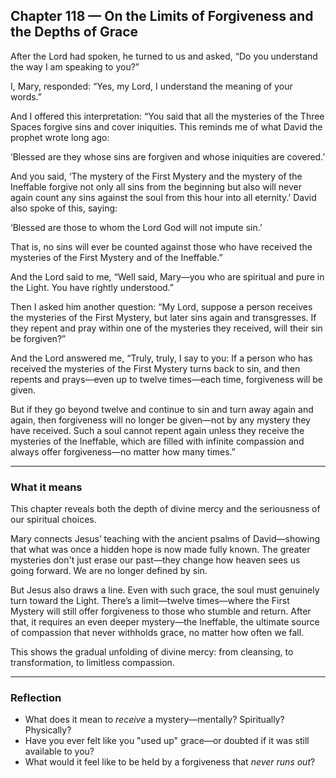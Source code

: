 ## Chapter 118 — On the Limits of Forgiveness and the Depths of Grace

After the Lord had spoken, he turned to us and asked,
“Do you understand the way I am speaking to you?”

I, Mary, responded:
“Yes, my Lord, I understand the meaning of your words.”

And I offered this interpretation:
“You said that all the mysteries of the Three Spaces forgive sins and cover iniquities. This reminds me of what David the prophet wrote long ago:

‘Blessed are they whose sins are forgiven and whose iniquities are covered.’

And you said, ‘The mystery of the First Mystery and the mystery of the Ineffable forgive not only all sins from the beginning but also will never again count any sins against the soul from this hour into all eternity.’
David also spoke of this, saying:

‘Blessed are those to whom the Lord God will not impute sin.’

That is, no sins will ever be counted against those who have received the mysteries of the First Mystery and of the Ineffable.”

And the Lord said to me,
“Well said, Mary—you who are spiritual and pure in the Light. You have rightly understood.”

Then I asked him another question:
“My Lord, suppose a person receives the mysteries of the First Mystery, but later sins again and transgresses. If they repent and pray within one of the mysteries they received, will their sin be forgiven?”

And the Lord answered me,
“Truly, truly, I say to you:
If a person who has received the mysteries of the First Mystery turns back to sin,
and then repents and prays—even up to twelve times—each time, forgiveness will be given.

But if they go beyond twelve and continue to sin and turn away again and again,
then forgiveness will no longer be given—not by any mystery they have received.
Such a soul cannot repent again unless they receive the mysteries of the Ineffable,
which are filled with infinite compassion and always offer forgiveness—no matter how many times.”

---

### What it means

This chapter reveals both the depth of divine mercy and the seriousness of our spiritual choices.

Mary connects Jesus’ teaching with the ancient psalms of David—showing that what was once a hidden hope is now made fully known. The greater mysteries don't just erase our past—they change how heaven sees us going forward. We are no longer defined by sin.

But Jesus also draws a line. Even with such grace, the soul must genuinely turn toward the Light. There’s a limit—twelve times—where the First Mystery will still offer forgiveness to those who stumble and return. After that, it requires an even deeper mystery—the Ineffable, the ultimate source of compassion that never withholds grace, no matter how often we fall.

This shows the gradual unfolding of divine mercy: from cleansing, to transformation, to limitless compassion.

---

### Reflection

* What does it mean to *receive* a mystery—mentally? Spiritually? Physically?
* Have you ever felt like you "used up" grace—or doubted if it was still available to you?
* What would it feel like to be held by a forgiveness that *never runs out*?
